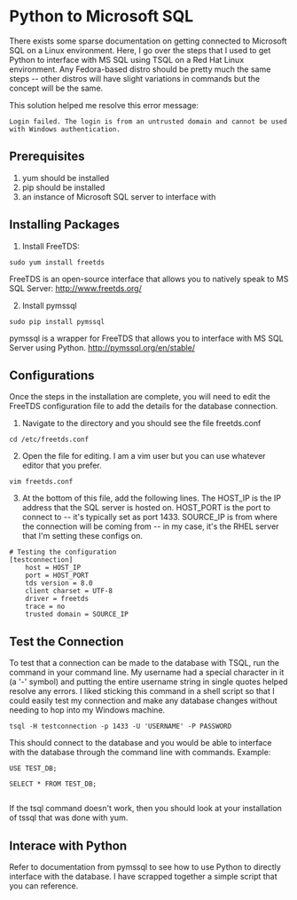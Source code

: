 Python to Microsoft SQL
============
There exists some sparse documentation on getting connected to Microsoft SQL on a Linux environment.  Here, I go over the steps that I used to get Python to interface with MS SQL using TSQL on a Red Hat Linux environment.  Any Fedora-based distro should be pretty much the same steps -- other distros will have slight variations in commands but the concept will be the same.

This solution helped me resolve this error message:
```
Login failed. The login is from an untrusted domain and cannot be used with Windows authentication.
```

Prerequisites
--------------
1. yum should be installed
2. pip should be installed
3. an instance of Microsoft SQL server to interface with

Installing Packages
--------------
1. Install FreeTDS:
```
sudo yum install freetds
```
FreeTDS is an open-source interface that allows you to natively speak to MS SQL Server:
http://www.freetds.org/

2. Install pymssql
```
sudo pip install pymssql
```
pymssql is a wrapper for FreeTDS that allows you to interface with MS SQL Server using Python.
http://pymssql.org/en/stable/

Configurations
--------------
Once the steps in the installation are complete, you will need to edit the FreeTDS configuration file to add the details for the database connection.

1. Navigate to the directory and you should see the file freetds.conf
```
cd /etc/freetds.conf
```
2. Open the file for editing.  I am a vim user but you can use whatever editor that you prefer.
```
vim freetds.conf
```
3. At the bottom of this file, add the following lines.  The HOST_IP is the IP address that the SQL server is hosted on.  HOST_PORT is the port to connect to -- it's typically set as port 1433.  SOURCE_IP is from where the connection will be coming from -- in my case, it's the RHEL server that I'm setting these configs on.
```
# Testing the configuration
[testconnection]
	host = HOST_IP
	port = HOST_PORT
	tds version = 8.0
	client charset = UTF-8
	driver = freetds
	trace = no
	trusted domain = SOURCE_IP
```
Test the Connection
--------------
To test that a connection can be made to the database with TSQL, run the command in your command line.  My username had a special character in it (a '-' symbol) and putting the entire username string in single quotes helped resolve any errors.  I liked sticking this command in a shell script so that I could easily test my connection and make any database changes without needing to hop into my Windows machine.
```
tsql -H testconnection -p 1433 -U 'USERNAME' -P PASSWORD
```
This should connect to the database and you would be able to interface with the database through the command line with commands. Example:
```
USE TEST_DB;

SELECT * FROM TEST_DB;


```
If the tsql command doesn't work, then you should look at your installation of tssql that was done with yum.

Interace with Python
--------------
Refer to documentation from pymssql to see how to use Python to directly interface with the database.  I have scrapped together a simple script that you can reference.
